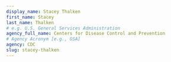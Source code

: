 ```yaml
---
display_name: Stacey Thalken
first_name: Stacey
last_name: Thalken
# e.g. U.S. General Services Administration
agency_full_name: Centers for Disease Control and Prevention
# Agency Acronym [e.g., GSA]
agency: CDC
slug: stacey-thalken
---
```


